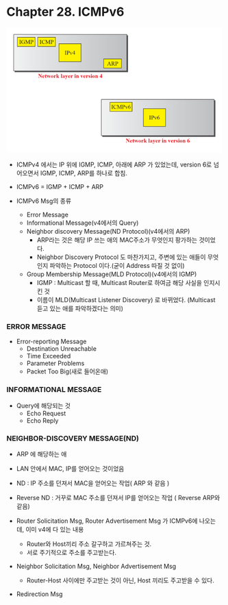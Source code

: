 # Chapter 28. ICMPv6

<img src="images/CompNetwork_Ch28_1.png"/>

+ ICMPv4 에서는 IP 위에 IGMP, ICMP, 아래에 ARP 가 있었는데, version 6로 넘어오면서 IGMP, ICMP, ARP를 하나로 합침.
+ ICMPv6 = IGMP + ICMP + ARP

+ ICMPv6 Msg의 종류
  - Error Message
  - Informational Message(v4에서의 Query)
  - Neighbor discovery Message(ND Protocol)(v4에서의 ARP)
    - ARP라는 것은 해당 IP 쓰는 애의 MAC주소가 무엇인지 팡가하는 것이었다.
    - Neighbor Discovery Protocol 도 마찬가지고, 주변에 있는 애들이 무엇인지 파악하는 Protocol 이다.(굳이 Address 따질 것 없이)
  - Group Membership Message(MLD Protocol)(v4에서의 IGMP)
    - IGMP : Multicast 할 때, Multicast Router로 하여금 해당 사실을 인지시킨 것 
    - 이름이 MLD(Multicast Listener Discovery) 로 바뀌었다. (Multicast 듣고 있는 애를 파악하겠다는 의미)

### ERROR MESSAGE

+ Error-reporting Message
  - Destination Unreachable
  - Time Exceeded
  - Parameter Problems
  - Packet Too Big(새로 들어온애)
  
### INFORMATIONAL MESSAGE

+ Query에 해당되는 것
  - Echo Request
  - Echo Reply

### NEIGHBOR-DISCOVERY MESSAGE(ND)

+ ARP 에 해당하는 애
+ LAN 안에서 MAC, IP를 얻어오는 것이었음
+ ND : IP 주소를 던져서 MAC을 얻어오는 작업( ARP 와 같음 )
+ Reverse ND : 거꾸로 MAC 주소를 던져서 IP를 얻어오는 작업 ( Reverse ARP와 같음)

+ Router Solicitation Msg, Router Advertisement Msg 가 ICMPv6에 나오는데, 이미 v4에 다 있는 내용
  - Router와 Host끼리 주소 갈구하고 가르쳐주는 것. 
  - 서로 주기적으로 주소를 주고받는다.
  
+ Neighbor Solicitation Msg, Neighbor Advertisement Msg
  - Router-Host 사이에만 주고받는 것이 아닌, Host 끼리도 주고받을 수 있다. 

+ Redirection Msg
